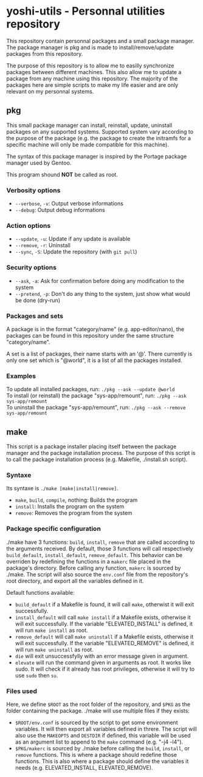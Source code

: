 # yoshi-utils - Personnal utilities repository

This repository contain personnal packages and a small package manager.
The package manager is pkg and is made to install/remove/update packages from this repository.

The purpose of this repository is to allow me to easilly synchronize packages between different machines.
This also allow me to update a package from any machine using this repository.
The majority of the packages here are simple scripts to make my life easier and are only relevant on my personnal systems.

## pkg

This small package manager can install, reinstall, update, uninstall packages on any supported systems.
Supported system vary according to the purpose of the package
(e.g. the package to create the initramfs for a specific machine will only be made compatible for this machine).

The syntax of this package manager is inspired by the Portage package manager used by Gentoo.

This program shound **NOT** be called as root.

### Verbosity options

 * `--verbose`, `-v`: Output verbose informations
 * `--debug`: Output debug informations

### Action options

 * `--update`, `-u`: Update if any update is available
 * `--remove`, `-r`: Uninstall
 * `--sync`, `-S`: Update the repository (with `git pull`)

### Security options

 * `--ask`, `-a`: Ask for confirmation before doing any modification to the system
 * `--pretend`, `-p`: Don't do any thing to the system, just show what would be done (dry-run)

### Packages and sets

A package is in the format "category/name" (e.g. app-editor/nano),
the packages can be found in this repository under the same structure "category/name".

A set is a list of packages, their name starts with an '@'.
There currently is only one set which is "@world", it is a list of all the packages installed.

### Examples

To update all installed packages, run:
`./pkg --ask --update @world`  
To install (or reinstall) the package "sys-app/remount", run:
`./pkg --ask sys-app/remount`  
To uninstall the package "sys-app/remount", run:
`./pkg --ask --remove sys-app/remount`

## make

This script is a package installer placing itself between the package manager and the package installation process.
The purpose of this script is to call the package installation process (e.g. Makefile, ./install.sh script).

### Syntaxe

Its syntaxe is `./make [make|install|remove]`.
 * `make`, `build`, `compile`, nothing: Builds the program
 * `install`: Installs the program on the system
 * `remove`: Removes the program from the system

### Package specific configuration

./make have 3 functions: `build`, `install`, `remove` that are called according to the arguments received.
By default, those 3 functions will call respectively `build_default`, `install_default`, `remove_default`.
This behavior can be overriden by redefining the functions in a `makerc` file placed in the package's directory.
Before calling any function, `makerc` is sourced by ./make.
The script will also source the `env.conf` file from the repository's root directory,
and export all the variables defined in it.

Default functions available:
 * `build_default` if a Makefile is found, it will call `make`, otherwist it will exit successfully.
 * `install_default` will call `make install` if a Makefile exists, otherwise it will exit successfully.
   If the variable "ELEVATED_INSTALL" is defined, it will run `make install` as root.
 * `remove_default` will call `make uninstall` if a Makefile exists, otherwise it will exit successfully.
   If the variable "ELEVATED_REMOVE" is defined, it will run `make uninstall` as root.
 * `die` will exit unsuccessfylly with an error message given in argument.
 * `elevate` will run the command given in arguments as root. It works like sudo.
   It will check if it already has root privileges, otherwise it will try to use `sudo` then `su`.

### Files used

Here, we define `$ROOT` as the root folder of the repository,
and `$PKG` as the folder containing the package.
./make will use multiple files if they exists:
 * `$ROOT/env.conf` is sourced by the script to get some environment variables.
   It will then export all variables defined in threre.
   The script will also use the `MAKEOPTS` and `DESTDIR` if defined,
   this variable will be used as an argument list to append to the `make` command (e.g. "-j4 -l4").
 * `$PKG/makerc` is sourced by ./make before calling the `build`, `install`, or `remove` functions.
   This is where a package should redefine those functions.
   This is also where a package should define the variables it needs (e.g. ELEVATED_INSTALL, ELEVATED_REMOVE).

